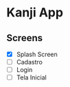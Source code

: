 # Kanji App


## Screens
- [x] Splash Screen
- [ ] Cadastro
- [ ] Login
- [ ] Tela Inicial

<!-- ## Plataformas -->